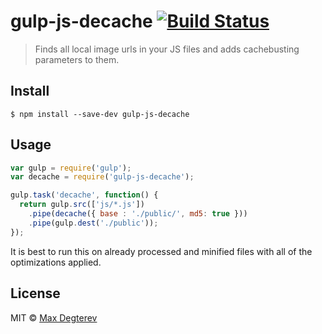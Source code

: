 # gulp-js-decache [![Build Status](https://travis-ci.org/suprMax/gulp-js-decache.svg?branch=master)](https://travis-ci.org/suprMax/gulp-js-decache)

> Finds all local image urls in your JS files and adds cachebusting parameters to them.


## Install

```
$ npm install --save-dev gulp-js-decache
```


## Usage

```js
var gulp = require('gulp');
var decache = require('gulp-js-decache');

gulp.task('decache', function() {
  return gulp.src(['js/*.js'])
    .pipe(decache({ base : './public/', md5: true }))
    .pipe(gulp.dest('./public'));
});
```

It is best to run this on already processed and minified files with all of the optimizations applied.

## License

MIT © [Max Degterev](http://max.degterev.me)
